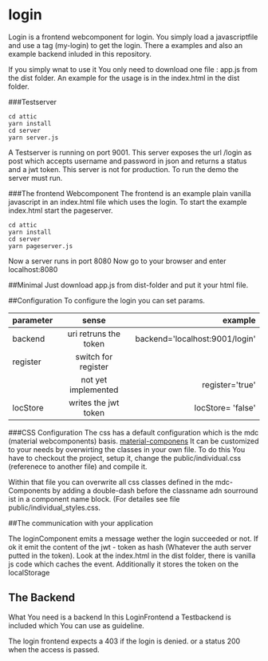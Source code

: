 # login

Login is a frontend webcomponent for login.
You simply load a javascriptfile and use a tag (my-login) to get the login. There a examples and also an example backend inluded in this 
repository.

If you simply wnat to use it You only need to download one file :  app.js from the dist folder.
An example for the usage is in the index.html in the dist folder.


###Testserver

```
cd attic
yarn install
cd server
yarn server.js
```

A Testserver is running on port 9001. This server exposes the url /login as post which accepts username and password in json and returns a status and a jwt token. This server is not for production. To run the demo the server must run.

###The frontend Webcomponent
The frontend is an example plain vanilla javascript in an index.html file which uses the login.
To start the example index.html start the pageserver.

```
cd attic
yarn install
cd server
yarn pageserver.js
```
Now a server runs in port 8080
Now go to your browser and enter localhost:8080

##Minimal
Just download app.js from dist-folder and put it your html file.

##Configuration
To configure the login you can set params.

| parameter     | sense                | example                       |
| ------------- |:--------------------:| -----------------------------:|
| backend       | uri retruns the token| backend='localhost:9001/login'|
| register      | switch for register  |                               |
|               | not yet implemented  | register='true'               |
| locStore      | writes the jwt token | locStore= 'false'             |


###CSS Configuration
The css has a default configuration which is the mdc (material webcomponents) basis.
[material-componens](https://material-components.github.io/material-components-web-catalog/#/)
It can be customized to your needs by overwirting the classes in your own file. 
To do this You have to checkout the project, setup it, change the public/individual.css (referenece to another file) and compile it.

Within that file you can overwrite all css classes defined in the mdc-Components by adding a double-dash before the classname adn sourround ist in a component name block. (For detailes see file public/individual_styles.css.

##The communication with your application

The loginComponent emits a message wether the login succeeded or not.
If ok it emit the content of the jwt - token as hash (Whatever the auth server putted in the token). Look at the index.html in the dist folder, there is vanilla js code which caches the event.
Additionally it stores the token on the localStorage

## The Backend
What You need is a backend  In this LoginFrontend a Testbackend is included which You can use as guideline. 

The login frontend expects a 403 if the login is denied.
or a status 200 when the access is passed.




